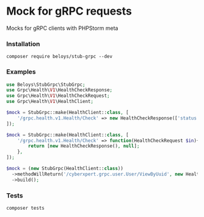 # Mock for gRPC requests
Mocks for gRPC clients with PHPStorm meta

### Installation 
```
composer require beloys/stub-grpc --dev
```

### Examples

```php
use Beloys\StubGrpc\StubGrpc;
use Grpc\Health\V1\HealthCheckResponse;
use Grpc\Health\V1\HealthCheckRequest;
use Grpc\Health\V1\HealthClient;

$mock = StubGrpc::make(HealthClient::class, [
    '/grpc.health.v1.Health/Check' => new HealthCheckResponse(['status' => HealthCheckResponse\ServingStatus::SERVING]),
]);

$mock = StubGrpc::make(HealthClient::class, [
    '/grpc.health.v1.Health/Check' => function(HealthCheckRequest $in){
        return [new HealthCheckResponse(), null];
    },
]);

$mock = (new StubGrpc(HealthClient::class))
  ->methodWillReturn('/cyberxpert.grpc.user.User/ViewByUuid', new HealthCheckResponse(), (object)['status' => 1])
  ->build();
```

### Tests 
```
composer tests
```
